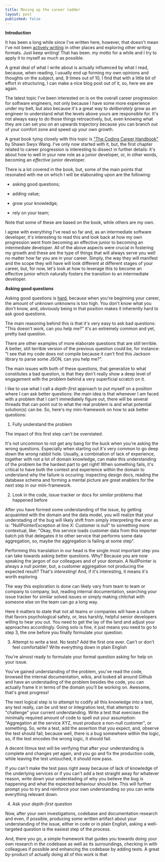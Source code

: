 ```yaml
---
title: Moving up the career ladder
layout: post
published: false
---
```


**Introduction**

It has been a long while since I've written here, however, that doesn't mean I've not been [actively writing](https://typeshare.co/boliveira) in other places and exploring other writing formats. Just keep writing! That has been. my motto for a while and I try to apply it to myself as much as possible.

A great deal of what I write about is actually influenced by what I read, because, when reading, I usually end up forming my own opinions and thoughts on the subject, and, 9 times out of 10, I find that with a little bit of effort in structuring, I can make a nice blog post out of it, so, here we are again.

The latest topic I've been interested on is on the overall career progression for software engineers, not only because I have some more experience under my belt, but also because it's a great way to _deliberately_ grow as an engineer to understand what the levels above yours are responsible for. It's not always easy to do those things retroactively, but, even knowing what they are can set you on an upwards trajectory because you can branch out of your comfort zone and speed up your own growth.

A great book tying closely with this topic is ["The Coding Career Handbook"](https://www.learninpublic.org/) by Shawn Swyx Wang. I've only now started with it, but, the first chapter related to career progression is interesting to dissect in further details: it's about how to well in your new role as a junior developer, or, in other words, becoming an _effective_ junior developer.

There is a lot covered in the book, but, some of the main points that resonated with me on which I will be elaborating upon are the following:

- asking good questions;

- adding value;

- grow your knowledge;

- rely on your team;

Note that some of these are based on the book, while others are my own.

I agree with everything I've read so far and, as an intermediate software developer, it's interesting to read this and look back at how my own progression went from becoming an effective junior to becoming an intermediate developer. All of the above aspects were crucial in fostering my growth and these are the type of things that will always serve you well no matter how far you are in your career. Simply, the way they will manifest and the scope they will have will look different at different stages of your career, but, for now, let's look at how to leverage this to become an effective junior which naturally fosters the transition to an intermediate developer.

**Asking good questions**

Asking good questions is [hard](http://www.catb.org/esr/faqs/smart-questions.html), because when you're beginning your career, the amount of unknown unknowns is too high. You don't know what you don't know, and, obviously being in that position makes it inherently hard to ask good questions. 

The main reasoning behind this is that it's very easy to ask bad questions: "This doesn't work, can you help me?" it's an extremely common and yet, pretty bad question. 

There are other examples of more elaborate questions that are still terrible. A better, still terrible version of the previous question could be, for instance: "I see that my code does not compile because it can't find this Jackson library to parse some JSON, can you help me?".

The main issues with both of these questions, that generalize to what constitutes a bad question, is that they don't really show a deep level of engagement with the problem behind a very superficial scratch on it. 

I like to use what I call a _depth-first_ approach to put myself on a position where I can ask better questions: the main idea is that whenever I am faced with a problem that I can't immediately figure out, there will be several threads that can point out to what the real problem is and what potential solution(s) can be.
So, here's my mini-framework on how to ask better questions:

1. Fully understand the problem

The impact of this first step can't be overstated.

It's not uncommon to not get any bang for the buck when you're asking the wrong questions. Especially when starting out it's very common to go deep down the _wrong_ rabbit hole. Usually, a combination of lack of experience, together with not a lot of domain knowledge, can make this understanding of the problem be the hardest part to get right! When something fails, it's critical to have both the context and experience within the domain to understand why the failure is occuring: inspecting design docs, reading the database schema and forming a mental picture are great enablers for the next step in our mini-framework.

2. Look in the code, issue tracker or docs for _similar_ problems that happened before

After you have formed some understanding of the issue, by getting acquainted with the domain and the data model, you will realize that your understading of the bug will likely shift from simply interpreting the error as is: "NullPointerException at line X: Customer is null" to something more contextual, like: "Okay, this service loads customer data from this importer batch job that delegates it to other service that performs some data aggregation, so, maybe the aggregation is failing at some step".

Performing this translation in our head is the single most important step you can take towards asking better questions. Why? Because you are now speaking the jargon of our colleagues and of your domain. A NullPointer is always a null pointer, but, a customer aggregation not producing the expected result? That's _interesting_! And, if it's interesting, it means it's worth exploring.

The way this exploration is done can likely vary from team to team or company to company, but, reading internal documentation, searching your issue tracker for similar solved issues or simply making chitchat with someone else on the team can go a long way.

Here it matters to state that not all teams or companies will have a culture that favors psychological safety, or, less harshly, helpful senior developers willing to hear you out. You need to get the lay of the land and adjust your approaches accordingly. Going solo is fine, it just means you need to go to step 3, the one before you finally formulate your question.

3. Attempt to write a test. No tests? Add the first one ever. Can't or don't feel comfortable? Write everything down in plain English

You're almost ready to formulate your formal question asking for help on your issue.

You've gained understanding of the problem, you've read the code, browsed the internal documentation, wikis, and looked all around Github and have an understading of the problem besides the code, you can actually frame it in terms of the domain you'll be working on. Awesome, that's great progress!

The next logical step is to attempt to codify all this knowledge into a test, any test really, can be unit test or integration test, that attempts to "challenge" your current understanding. Write a test that exercises the minimally required amount of code to spell out your assumption: "Aggregation at the service XYZ, must produce a non-null customer", or something. So, write a test, add the assertion that you expect, and, observe the test should fail, because well, there is a bug somewhere within the logic, so, if the test encodes the wrong logic, it should fail.

A decent litmus test will be verifying that after your understanding is complete and changes yet again, and you go and fix the production code, while leaving the test untouched, it should now pass.

If you can't make the test pass right away because of lack of knowledge of the underlying services or if you can't add a test straight away for whatever reason, write down your understading of why you believe the bug is happening and what the expected behaviour should be. This will further prompt you to try and reinforce your own understanding so you can write everything relevant down.

4. Ask your _depth-first_ question

Now, after your own investigations, codebase and documentation research and even, if possible, producing some written artifact about your understanding of the issue, either in code or in plain English, asking a well-targeted question is the easiest step of the process.

And, there you go, a simple framework that guides you towards doing your own research in the codebase as well as its surroundings, checking in with colleagues if possible and enhancing the codebase by adding tests. A great by-product of actually doing all of this work is that 
